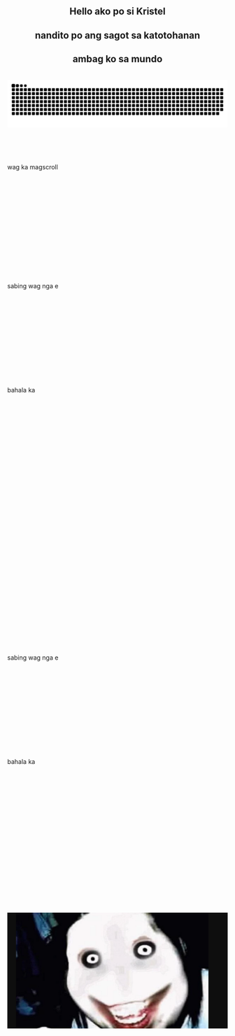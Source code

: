 <div align="center">  <h2>  Hello ako po si Kristel  </h2>
 <h2>  nandito po ang sagot sa katotohanan  </h2>
 </div>

<div align="center">
  <h2> ambag ko sa mundo</h2> </h2>
  <br>
  <img alt="snake eating my contributions" src="https://raw.githubusercontent.com/kristelkristelrsyoeykrite/kristelkristelrsyoeykrite/output/github-contribution-grid-snake.svg" />
  
  <br/><br/><br/>
</div>

wag ka magscroll
 <br>  <br>  <br>  <br> <br> <br> <br> <br>  <br>  <br>  <br>  <br> <br> <br> <br> <br>sabing wag nga e <br> <br> <br>  <br>  <br>  <br> <br> <br> <br> <br> <br> <br> <br> <br> bahala ka <br> <br> <br> <br> <br> <br> <br> <br>  <br>  <br>  <br> <br> <br> <br> <br> <br> <br> <br> <br> <br>
 <br>  <br>  <br>  <br> <br> <br> <br> <br>  <br>  <br>  <br>  <br> <br> <br> <br> <br>sabing wag nga e <br> <br> <br>  <br>  <br>  <br> <br> <br> <br> <br> <br> <br> <br> <br> bahala ka <br> <br> <br> <br> <br> <br> <br> <br>  <br>  <br>  <br> <br> <br> <br> <br> <br> <br> <br> <br> <br>

 ![](https://github.com/kristelkristelrsyoeykrite/kinupal/blob/4dcd3f9fe459f683d25c1f0c4b15c1009612592a/thanks.png)
